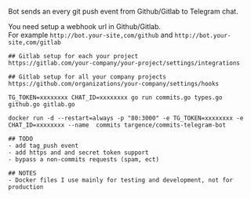 Bot sends an every git push event from Github/Gitlab to Telegram chat.  

You need setup a webhook url in Github/Gitlab.   
For example `http://bot.your-site,com/github` and `http://bot.your-site,com/gitlab`   


```
## Gitlab setup for each your project
https://gitlab.com/your-company/your-project/settings/integrations

## Gitlab setup for all your company projects
https://github.com/organizations/your-company/settings/hooks
```

```
TG_TOKEN=xxxxxxxx CHAT_ID=xxxxxxxx go run commits.go types.go github.go gitlab.go
```

```
docker run -d --restart=always -p "80:3000" -e TG_TOKEN=xxxxxxxx -e CHAT_ID=xxxxxxxx --name  commits targence/commits-telegram-bot

```

```
## TODO
- add tag_push event
- add https and and secret token support
- bypass a non-commits requests (spam, ect)
```

```
## NOTES
- Docker files I use mainly for testing and development, not for production
```